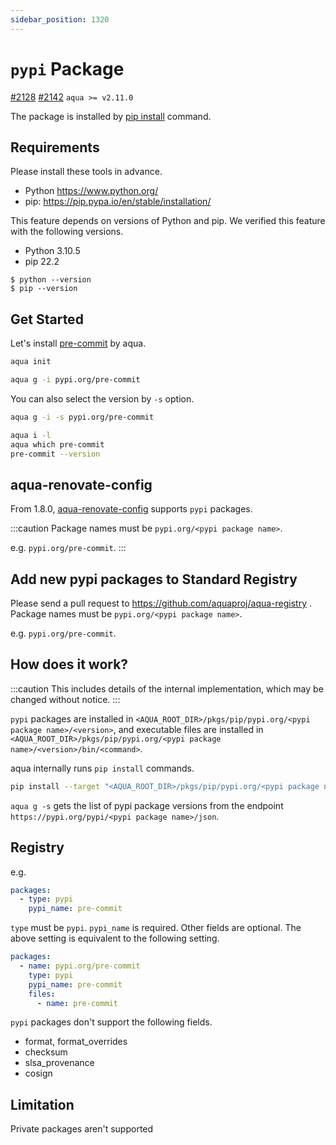 ```yaml
---
sidebar_position: 1320
---
```


# `pypi` Package

[#2128](https://github.com/aquaproj/aqua/issues/2128) [#2142](https://github.com/aquaproj/aqua/issues/2142) `aqua >= v2.11.0`

The package is installed by [pip install](https://pip.pypa.io/en/stable/cli/pip_install/) command.

## Requirements

Please install these tools in advance.

- Python https://www.python.org/
- pip: https://pip.pypa.io/en/stable/installation/

This feature depends on versions of Python and pip.
We verified this feature with the following versions.

- Python 3.10.5
- pip 22.2

```console
$ python --version
$ pip --version
```

## Get Started

Let's install [pre-commit](https://pre-commit.com/) by aqua.

```sh
aqua init
```

```sh
aqua g -i pypi.org/pre-commit
```

You can also select the version by `-s` option.

```sh
aqua g -i -s pypi.org/pre-commit
```

```sh
aqua i -l
aqua which pre-commit
pre-commit --version
```

## aqua-renovate-config

From 1.8.0, [aqua-renovate-config](/docs/products/aqua-renovate-config) supports `pypi` packages.

:::caution
Package names must be `pypi.org/<pypi package name>`.

e.g. `pypi.org/pre-commit`.
:::


## Add new pypi packages to Standard Registry

Please send a pull request to https://github.com/aquaproj/aqua-registry .
Package names must be `pypi.org/<pypi package name>`.

e.g. `pypi.org/pre-commit`.

## How does it work?

:::caution
This includes details of the internal implementation, which may be changed without notice.
:::

`pypi` packages are installed in `<AQUA_ROOT_DIR>/pkgs/pip/pypi.org/<pypi package name>/<version>`,
and executable files are installed in `<AQUA_ROOT_DIR>/pkgs/pip/pypi.org/<pypi package name>/<version>/bin/<command>`.

aqua internally runs `pip install` commands.

```sh
pip install --target "<AQUA_ROOT_DIR>/pkgs/pip/pypi.org/<pypi package name>/<version>" "<pypi package>"
```

`aqua g -s` gets the list of pypi package versions from the endpoint `https://pypi.org/pypi/<pypi package name>/json`.

## Registry

e.g.

```yaml
packages:
  - type: pypi
    pypi_name: pre-commit
```

`type` must be `pypi`. `pypi_name` is required. Other fields are optional.
The above setting is equivalent to the following setting.

```yaml
packages:
  - name: pypi.org/pre-commit
    type: pypi
    pypi_name: pre-commit
    files:
      - name: pre-commit
```

`pypi` packages don't support the following fields.

- format, format_overrides
- checksum
- slsa_provenance
- cosign

## Limitation

Private packages aren't supported
